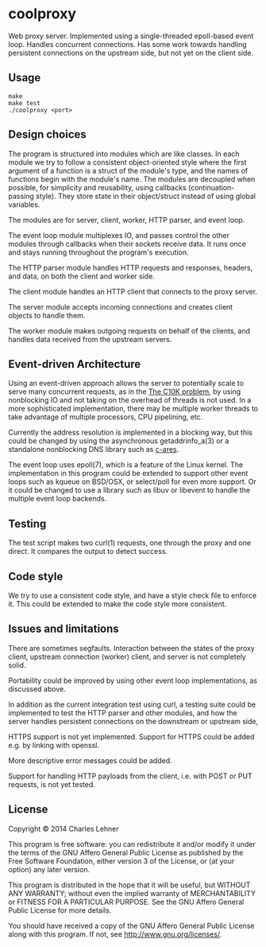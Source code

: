 # coolproxy

Web proxy server. Implemented using a single-threaded epoll-based event loop.
Handles concurrent connections. Has some work towards handling persistent
connections on the upstream side, but not yet on the client side.

## Usage

	make
	make test
	./coolproxy <port>

## Design choices

The program is structured into modules which are like classes. In each
module we try to follow a consistent object-oriented style where the first
argument of a function is a struct of the module's type, and the names of
functions begin with the module's name. The modules are decoupled when
possible, for simplicity and reusability, using callbacks
(continuation-passing style). They store state in their object/struct
instead of using global variables.

The modules are for server, client, worker, HTTP parser, and event loop.

The event loop module multiplexes IO, and passes control the other
modules through callbacks when their sockets receive data. It runs once and
stays running throughout the program's execution.

The HTTP parser module handles HTTP requests and responses, headers, and
data, on both the client and worker side.

The client module handles an HTTP client that connects to the proxy server.

The server module accepts incoming connections and creates client objects to
handle them.

The worker module makes outgoing requests on behalf of the clients, and
handles data received from the upstream servers.

## Event-driven Architecture

Using an event-driven approach allows the server to potentially scale to
serve many concurrent requests, as in the [The C10K problem][1], by using
nonblocking IO and not taking on the overhead of threads is not used. In a
more sophisticated implementation, there may be multiple worker threads to
take advantage of multiple processors, CPU pipelining, etc.

Currently the address resolution is implemented in a blocking way, but this
could be changed by using the asynchronous getaddrinfo_a(3) or a standalone
nonblocking DNS library such as [c-ares][2].

The event loop uses epoll(7), which is a feature of the Linux kernel. The
implementation in this program could be extended to support other event
loops such as kqueue on BSD/OSX, or select/poll for even more support. Or it
could be changed to use a library such as libuv or libevent to handle the
multiple event loop backends.

## Testing

The test script makes two curl(1) requests, one through the proxy and one
direct. It compares the output to detect success.

## Code style

We try to use a consistent code style, and have a style check file to
enforce it. This could be extended to make the code style more consistent.

## Issues and limitations

There are sometimes segfaults. Interaction between the states of the proxy
client, upstream connection (worker) client, and server is not completely
solid.

Portability could be improved by using other event loop implementations, as
discussed above.

In addition as the current integration test using curl, a testing suite
could be implemented to test the HTTP parser and other modules, and how the
server handles persistent connections on the downstream or upstream side, 

HTTPS support is not yet implemented. Support for HTTPS could be added e.g.
by linking with openssl.

More descriptive error messages could be added.

Support for handling HTTP payloads from the client, i.e. with POST or PUT
requests, is not yet tested.

## License

Copyright &copy; 2014 Charles Lehner

This program is free software: you can redistribute it and/or modify
it under the terms of the GNU Affero General Public License as
published by the Free Software Foundation, either version 3 of the
License, or (at your option) any later version.

This program is distributed in the hope that it will be useful,
but WITHOUT ANY WARRANTY; without even the implied warranty of
MERCHANTABILITY or FITNESS FOR A PARTICULAR PURPOSE.  See the
GNU Affero General Public License for more details.

You should have received a copy of the GNU Affero General Public License
along with this program.  If not, see <http://www.gnu.org/licenses/>.

[1]: http://www.kegel.com/c10k.html
[2]: http://c-ares.haxx.se/
